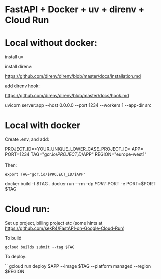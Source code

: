 FastAPI + Docker + uv + direnv + Cloud Run
==========================================

Local without docker:
=====================

install uv

install direnv:

https://github.com/direnv/direnv/blob/master/docs/installation.md

add direnv hook:

https://github.com/direnv/direnv/blob/master/docs/hook.md

uvicorn server:app --host 0.0.0.0 --port 1234 --workers 1 --app-dir src

Local with docker
===================

Create .env, and add:

PROJECT_ID=<YOUR_UNIQUE_LOWER_CASE_PROJECT_ID>
APP=<app name>
PORT=1234
TAG="gcr.io/$PROJECT_ID/$APP"
REGION="europe-west1"

Then:

```
export TAG="gcr.io/$PROJECT_ID/$APP"
```

docker build -t $TAG .
docker run --rm -dp $PORT:$PORT -e PORT=$PORT $TAG

Cloud run:
==========

Set up project, billing project etc (some hints at https://github.com/sekR4/FastAPI-on-Google-Cloud-Run)

To build

```
gcloud builds submit --tag $TAG
```

To deploy:

``
gcloud run deploy $APP --image $TAG --platform managed --region $REGION
```
